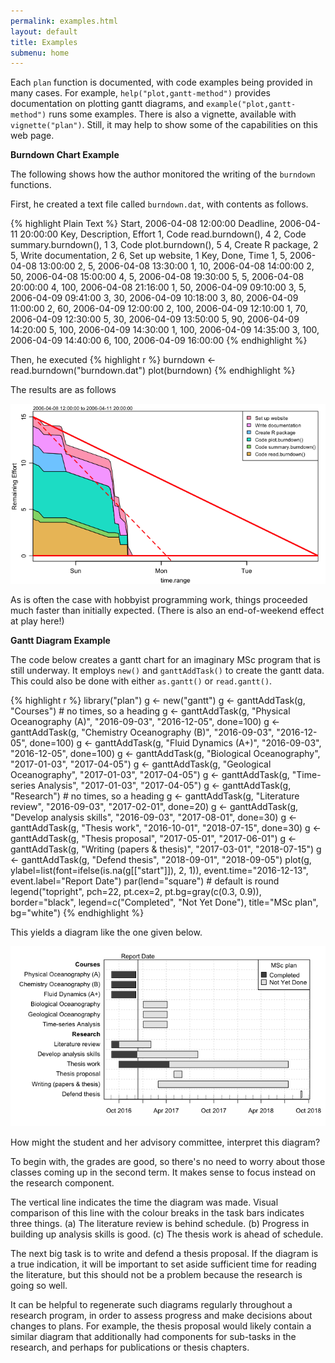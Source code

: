 ```yaml
---
permalink: examples.html
layout: default
title: Examples
submenu: home
---
```


Each `plan` function is documented, with code examples being provided in many
cases.  For example, `help("plot,gantt-method")` provides documentation on
plotting gantt diagrams, and `example("plot,gantt-method")` runs some examples.
There is also a vignette, available with `vignette("plan")`. Still, it may help
to show some of the capabilities on this web page.

**Burndown Chart Example**

The following shows how the author monitored the writing of the `burndown` functions.

First, he created a text file called `burndown.dat`, with contents as follows.

{% highlight Plain Text %}
Start,    2006-04-08 12:00:00 
Deadline, 2006-04-11 20:00:00 
Key, Description,             Effort
  1, Code read.burndown(),    4
  2, Code summary.burndown(), 1
  3, Code plot.burndown(),    5
  4, Create R package,        2
  5, Write documentation,     2
  6, Set up website,          1
Key, Done,  Time
  1,     5, 2006-04-08 13:00:00
  2,     5, 2006-04-08 13:30:00
  1,    10, 2006-04-08 14:00:00
  2,    50, 2006-04-08 15:00:00
  4,     5, 2006-04-08 19:30:00
  5,     5, 2006-04-08 20:00:00
  4,   100, 2006-04-08 21:16:00
  1,    50, 2006-04-09 09:10:00
  3,     5, 2006-04-09 09:41:00
  3,    30, 2006-04-09 10:18:00
  3,    80, 2006-04-09 11:00:00
  2,    60, 2006-04-09 12:00:00
  2,   100, 2006-04-09 12:10:00
  1,    70, 2006-04-09 12:30:00
  5,    30, 2006-04-09 13:50:00
  5,    90, 2006-04-09 14:20:00
  5,   100, 2006-04-09 14:30:00
  1,   100, 2006-04-09 14:35:00
  3,   100, 2006-04-09 14:40:00
  6,   100, 2006-04-09 16:00:00
{% endhighlight %}

Then, he executed
{% highlight r %}
burndown <- read.burndown("burndown.dat")
plot(burndown)
{% endhighlight %}


<!-- png("burndown.png",width=7,height=4,unit="in",res=100,pointsize=10) -->

The results are as follows

![burndown](burndown.png)

As is often the case with hobbyist programming work, things proceeded much
faster than initially expected. (There is also an end-of-weekend effect at play
here!)


**Gantt Diagram Example**

The code below creates a gantt chart for an imaginary MSc program that is still
underway. It employs `new()` and `ganttAddTask()` to create the gantt data.
This could also be done with either `as.gantt()` or `read.gantt()`.

<!-- png("gantt.png",width=7,height=4,unit="in",res=100,pointsize=10) -->

{% highlight r %}
library("plan")
g <- new("gantt")
g <- ganttAddTask(g, "Courses") # no times, so a heading
g <- ganttAddTask(g, "Physical Oceanography (A)", "2016-09-03", "2016-12-05", done=100)
g <- ganttAddTask(g, "Chemistry Oceanography (B)", "2016-09-03", "2016-12-05", done=100)
g <- ganttAddTask(g, "Fluid Dynamics (A+)", "2016-09-03", "2016-12-05", done=100)
g <- ganttAddTask(g, "Biological Oceanography", "2017-01-03", "2017-04-05")
g <- ganttAddTask(g, "Geological Oceanography", "2017-01-03", "2017-04-05")
g <- ganttAddTask(g, "Time-series Analysis", "2017-01-03", "2017-04-05")
g <- ganttAddTask(g, "Research") # no times, so a heading
g <- ganttAddTask(g, "Literature review", "2016-09-03", "2017-02-01", done=20)
g <- ganttAddTask(g, "Develop analysis skills", "2016-09-03", "2017-08-01", done=30)
g <- ganttAddTask(g, "Thesis work", "2016-10-01", "2018-07-15", done=30)
g <- ganttAddTask(g, "Thesis proposal", "2017-05-01", "2017-06-01")
g <- ganttAddTask(g, "Writing (papers & thesis)", "2017-03-01", "2018-07-15")
g <- ganttAddTask(g, "Defend thesis", "2018-09-01", "2018-09-05")
plot(g, ylabel=list(font=ifelse(is.na(g[["start"]]), 2, 1)),
     event.time="2016-12-13", event.label="Report Date")
par(lend="square") # default is round
legend("topright", pch=22, pt.cex=2, pt.bg=gray(c(0.3, 0.9)),
       border="black", 
       legend=c("Completed", "Not Yet Done"), title="MSc plan", bg="white")
{% endhighlight %}

This yields a diagram like the one given below.

![gantt](gantt.png)

How might the student and her advisory committee, interpret this diagram?

To begin with, the grades are good, so there's no need to worry
about those classes coming up in the second term. It makes sense to focus
instead on the research component.

The vertical line indicates the time the diagram was made.  Visual comparison
of this line with the colour breaks in the task bars indicates three things.
(a) The literature review is behind schedule.  (b) Progress in building up
analysis skills is good. (c) The thesis work is ahead of schedule.

The next big task is to write and defend a thesis proposal. If the diagram is a
true indication, it will be important to set aside sufficient time for reading
the literature, but this should not be a problem because the research is going
so well.

It can be helpful to regenerate such diagrams regularly throughout a research
program, in order to assess progress and make decisions about changes to plans.
For example, the thesis proposal would likely contain a similar diagram that
additionally had components for sub-tasks in the research, and perhaps for
publications or thesis chapters.
